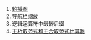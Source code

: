 1. [轮播图](https://lobfly.github.io/JsDemo-personal/%E8%BD%AE%E6%92%AD%E5%9B%BE/%E8%BD%AE%E6%92%AD%E5%9B%BE.html)
2. [导航栏缩放](https://lobfly.github.io/JsDemo-personal/%E9%A1%B6%E9%83%A8%E5%AF%BC%E8%88%AA%E6%A0%8F%E6%BB%9A%E5%8A%A8%E7%BC%A9%E6%94%BE/)
3. ~~逻辑运算符中缀转后缀~~
4. [主析取范式和主合取范式计算器](https://lobfly.github.io/JsDemo-personal/%E4%B8%BB%E6%9E%90%E5%8F%96%E8%8C%83%E5%BC%8F%E5%92%8C%E4%B8%BB%E5%90%88%E5%8F%96%E8%8C%83%E5%BC%8F%E8%AE%A1%E7%AE%97%E5%99%A8/)

